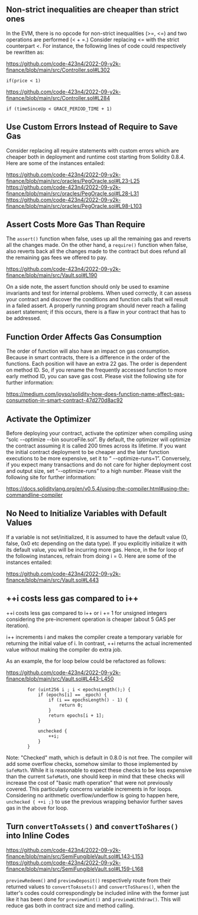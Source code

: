 ## Non-strict inequalities are cheaper than strict ones
In the EVM, there is no opcode for non-strict inequalities (>=, <=) and two operations are performed (< + =.) Consider replacing <= with the strict counterpart <. For instance, the following lines of code could respectively be rewritten as:

https://github.com/code-423n4/2022-09-y2k-finance/blob/main/src/Controller.sol#L302

```
if(price < 1)
```

https://github.com/code-423n4/2022-09-y2k-finance/blob/main/src/Controller.sol#L284

```
if (timeSinceUp < GRACE_PERIOD_TIME + 1)
```
## Use Custom Errors Instead of Require to Save Gas
Consider replacing all require statements with custom errors which are cheaper both in deployment and runtime cost starting from Solidity 0.8.4. Here are some of the instances entailed:

https://github.com/code-423n4/2022-09-y2k-finance/blob/main/src/oracles/PegOracle.sol#L23-L25
https://github.com/code-423n4/2022-09-y2k-finance/blob/main/src/oracles/PegOracle.sol#L28-L31
https://github.com/code-423n4/2022-09-y2k-finance/blob/main/src/oracles/PegOracle.sol#L98-L103

## Assert Costs More Gas Than Require
The `assert()` function when false, uses up all the remaining gas and reverts all the changes made. On the other hand, a `require()` function when false, also reverts back all the changes made to the contract but does refund all the remaining gas fees we offered to pay.

https://github.com/code-423n4/2022-09-y2k-finance/blob/main/src/Vault.sol#L190

On a side note, the assert function should only be used to examine invariants and test for internal problems. When used correctly, it can assess your contract and discover the conditions and function calls that will result in a failed assert. A properly running program should never reach a failing assert statement; if this occurs, there is a flaw in your contract that has to be addressed.

## Function Order Affects Gas Consumption
The order of function will also have an impact on gas consumption. Because in smart contracts, there is a difference in the order of the functions. Each position will have an extra 22 gas. The order is dependent on method ID. So, if you rename the frequently accessed function to more early method ID, you can save gas cost. Please visit the following site for further information:

https://medium.com/joyso/solidity-how-does-function-name-affect-gas-consumption-in-smart-contract-47d270d8ac92

## Activate the Optimizer
Before deploying your contract, activate the optimizer when compiling using “solc --optimize --bin sourceFile.sol”. By default, the optimizer will optimize the contract assuming it is called 200 times across its lifetime. If you want the initial contract deployment to be cheaper and the later function executions to be more expensive, set it to “ --optimize-runs=1”. Conversely, if you expect many transactions and do not care for higher deployment cost and output size, set “--optimize-runs” to a high number. Please visit the following site for further information:

https://docs.soliditylang.org/en/v0.5.4/using-the-compiler.html#using-the-commandline-compiler

## No Need to Initialize Variables with Default Values
If a variable is not set/initialized, it is assumed to have the default value (0, false, 0x0 etc depending on the data type). If you explicitly initialize it with its default value, you will be incurring more gas. Hence, in the for loop of the following instances, refrain from doing i = 0. Here are some of the instances entailed:

https://github.com/code-423n4/2022-09-y2k-finance/blob/main/src/Vault.sol#L443

## ++i costs less gas compared to i++
++i costs less gas compared to i++ or i += 1 for unsigned integers considering the pre-increment operation is cheaper (about 5 GAS per iteration).

i++ increments i and makes the compiler create a temporary variable for returning the initial value of i. In contrast, ++i returns the actual incremented value without making the compiler do extra job.

As an example, the for loop below could be refactored as follows:

https://github.com/code-423n4/2022-09-y2k-finance/blob/main/src/Vault.sol#L443-L450

```
        for (uint256 i ; i < epochsLength();) {
            if (epochs[i] == _epoch) {
                if (i == epochsLength() - 1) {
                    return 0;
                }
                return epochs[i + 1];        
            }
    
            unchecked {
                ++i;
            }
        }
```
Note: "Checked" math, which is default in 0.8.0 is not free. The compiler will add some overflow checks, somehow similar to those implemented by `SafeMath`. While it is reasonable to expect these checks to be less expensive than the current `SafeMath`, one should keep in mind that these checks will increase the cost of "basic math operation" that were not previously covered. This particularly concerns variable increments in for loops. Considering no arithmetic overflow/underflow is going to happen here, `unchecked { ++i ;}` to use the previous wrapping behavior further saves gas in the above for loop. 

## Turn `convertToAssets()` and  `convertToShares()` into Inline Codes
https://github.com/code-423n4/2022-09-y2k-finance/blob/main/src/SemiFungibleVault.sol#L143-L153
https://github.com/code-423n4/2022-09-y2k-finance/blob/main/src/SemiFungibleVault.sol#L159-L168

`previewRedeem()` and `previewDeposit()` respectively route from their returned values to `convertToAssets()` and  `convertToShares()`, when the latter's codes could correspondingly be included inline with the former just like it has been done for `previewMint()` and `previewWithdraw()`. This will reduce gas both in contract size and method calling. 